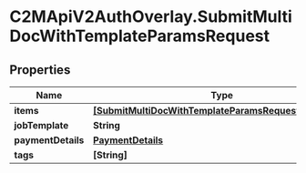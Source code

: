 # C2MApiV2AuthOverlay.SubmitMultiDocWithTemplateParamsRequest

## Properties

Name | Type | Description | Notes
------------ | ------------- | ------------- | -------------
**items** | [**[SubmitMultiDocWithTemplateParamsRequestItemsInner]**](SubmitMultiDocWithTemplateParamsRequestItemsInner.md) |  | 
**jobTemplate** | **String** |  | 
**paymentDetails** | [**PaymentDetails**](PaymentDetails.md) |  | 
**tags** | **[String]** |  | [optional] 


